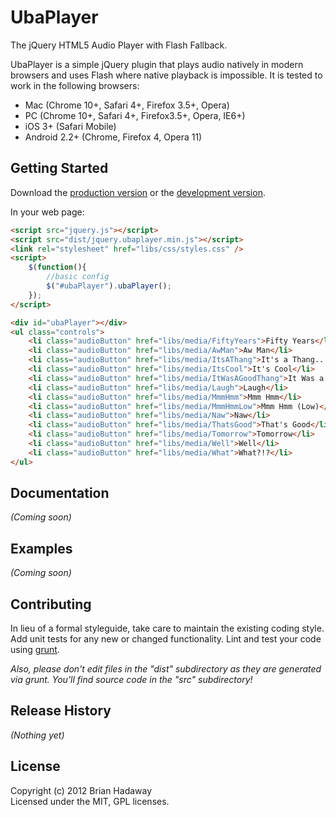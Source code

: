 # UbaPlayer

The jQuery HTML5 Audio Player with Flash Fallback.

UbaPlayer is a simple jQuery plugin that plays audio natively in modern browsers and uses Flash where native playback is impossible. It is tested to work in the following browsers:
 * Mac (Chrome 10+, Safari 4+, Firefox 3.5+, Opera)
 * PC (Chrome 10+, Safari 4+, Firefox3.5+, Opera, IE6+)
 * iOS 3+ (Safari Mobile)
 * Android 2.2+ (Chrome, Firefox 4, Opera 11)

## Getting Started
Download the [production version][min] or the [development version][max].

[min]: https://raw.github.com/brianhadaway/jquery.ubaplayer/master/dist/jquery.ubaplayer.min.js
[max]: https://raw.github.com/brianhadaway/jquery.ubaplayer/master/dist/jquery.ubaplayer.js

In your web page:

```html
<script src="jquery.js"></script>
<script src="dist/jquery.ubaplayer.min.js"></script>
<link rel="stylesheet" href="libs/css/styles.css" />
<script>
    $(function(){
		//basic config
		$("#ubaPlayer").ubaPlayer();
    });
</script>

<div id="ubaPlayer"></div>
<ul class="controls">
    <li class="audioButton" href="libs/media/FiftyYears">Fifty Years</li>
    <li class="audioButton" href="libs/media/AwMan">Aw Man</li>
    <li class="audioButton" href="libs/media/ItsAThang">It's a Thang...</li>
    <li class="audioButton" href="libs/media/ItsCool">It's Cool</li>
    <li class="audioButton" href="libs/media/ItWasAGoodThang">It Was a Good Thang</li>
    <li class="audioButton" href="libs/media/Laugh">Laugh</li>
    <li class="audioButton" href="libs/media/MmmHmm">Mmm Hmm</li>
    <li class="audioButton" href="libs/media/MmmHmmLow">Mmm Hmm (Low)</li>
    <li class="audioButton" href="libs/media/Naw">Naw</li>
    <li class="audioButton" href="libs/media/ThatsGood">That's Good</li>
    <li class="audioButton" href="libs/media/Tomorrow">Tomorrow</li>
    <li class="audioButton" href="libs/media/Well">Well</li>
    <li class="audioButton" href="libs/media/What">What?!?</li> 
</ul>
```

## Documentation
_(Coming soon)_

## Examples
_(Coming soon)_

## Contributing
In lieu of a formal styleguide, take care to maintain the existing coding style. Add unit tests for any new or changed functionality. Lint and test your code using [grunt](https://github.com/cowboy/grunt).

_Also, please don't edit files in the "dist" subdirectory as they are generated via grunt. You'll find source code in the "src" subdirectory!_

## Release History
_(Nothing yet)_

## License
Copyright (c) 2012 Brian Hadaway  
Licensed under the MIT, GPL licenses.
